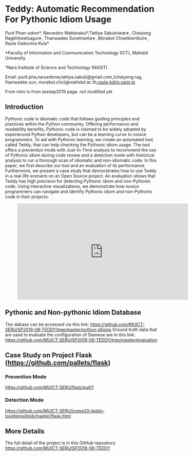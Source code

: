 # Teddy: Automatic Recommendation For Pythonic Idiom Usage


Purit Phan-udom*, Naruedon Wattanakul*,Tattiya Sakulniwat∗, Chaiyong Ragkhitwetsagul∗, Thanwadee Sunetnanta∗, Morakot Choetkiertikul∗,   Raula Gaikovina Kula†

*Faculty of Information and Communication Technology (ICT), Mahidol University

†Nara Institute of Science and Technology (NAIST)

Email: purit.pha,naruedonw,tattiya.sakul}@gmail.com,{chaiyong.rag, thanwadee.sun, morakot.cho}@mahidol.ac.th,raula-k@is.naist.jp


From intro is from iwesep2019 page. not modified yet

## Introduction

Pythonic code is idiomatic code that follows guiding principles and practices within the Python community.
Offering performance and readability benefits, Pythonic code is claimed to be widely adopted by experienced Python developers, but can be a learning curve to novice programmers. 
To aid with Pythonic learning, we create an automated tool, called Teddy, that can help checking the Pythonic idiom usage.
The tool offers a prevention mode with Just-In-Time analysis to recommend the use of Pythonic idiom during code review and a detection mode with historical analysis to run a thorough scan of idiomatic and non-idiomatic code.
In this paper, we first describe our tool and an evaluation of its performance.
Furthermore, we present a case study that demonstrates how to use Teddy in a real-life scenario on an Open Source project.
An evaluation shows that Teddy has high precision for detecting Pythonic idiom and non-Pythonic code. 
Using interactive visualizations, we demonstrate how novice programmers can navigate and identify Pythonic idiom and non-Pythonic code in their projects. 

<figure><iframe width="560" height="315" src="https://www.youtube.com/embed/tmmsqCOxUic" frameborder="0" allow="accelerometer; autoplay; encrypted-media; gyroscope; picture-in-picture" allowfullscreen></iframe></figure>

## Pythonic and Non-pythonic Idiom Database
The dabase can be accessed via this link: https://github.com/MUICT-SERU/SP2019-08-TEDDY/tree/master/python-idioms
Ground truth data that are used to evaluate the configuration of Siamese are in this link: https://github.com/MUICT-SERU/SP2019-08-TEDDY/tree/master/evaluation

## Case Study on Project Flask (https://github.com/pallets/flask)

### Prevention Mode
https://github.com/MUICT-SERU/flask/pull/1
### Detection Mode
https://github.com/MUICT-SERU/icsme20-teddy-tooldemo/blob/master/flask.html

## More Details
The full detail of the project is in this GitHub repository: https://github.com/MUICT-SERU/SP2019-08-TEDDY


